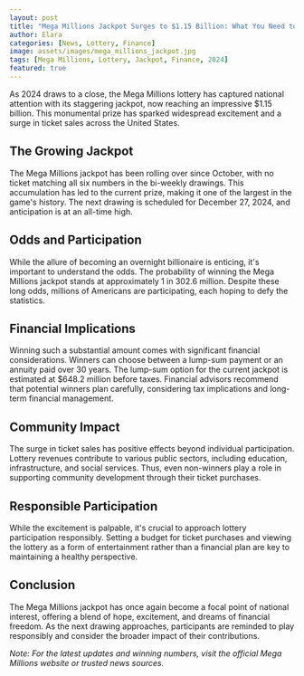 ```yaml
---
layout: post
title: "Mega Millions Jackpot Surges to $1.15 Billion: What You Need to Know"
author: Elara
categories: [News, Lottery, Finance]
image: assets/images/mega_millions_jackpot.jpg
tags: [Mega Millions, Lottery, Jackpot, Finance, 2024]
featured: true
---
```


As 2024 draws to a close, the Mega Millions lottery has captured national attention with its staggering jackpot, now reaching an impressive $1.15 billion. This monumental prize has sparked widespread excitement and a surge in ticket sales across the United States.

## The Growing Jackpot

The Mega Millions jackpot has been rolling over since October, with no ticket matching all six numbers in the bi-weekly drawings. This accumulation has led to the current prize, making it one of the largest in the game's history. The next drawing is scheduled for December 27, 2024, and anticipation is at an all-time high.

## Odds and Participation

While the allure of becoming an overnight billionaire is enticing, it's important to understand the odds. The probability of winning the Mega Millions jackpot stands at approximately 1 in 302.6 million. Despite these long odds, millions of Americans are participating, each hoping to defy the statistics.

## Financial Implications

Winning such a substantial amount comes with significant financial considerations. Winners can choose between a lump-sum payment or an annuity paid over 30 years. The lump-sum option for the current jackpot is estimated at $648.2 million before taxes. Financial advisors recommend that potential winners plan carefully, considering tax implications and long-term financial management.

## Community Impact

The surge in ticket sales has positive effects beyond individual participation. Lottery revenues contribute to various public sectors, including education, infrastructure, and social services. Thus, even non-winners play a role in supporting community development through their ticket purchases.

## Responsible Participation

While the excitement is palpable, it's crucial to approach lottery participation responsibly. Setting a budget for ticket purchases and viewing the lottery as a form of entertainment rather than a financial plan are key to maintaining a healthy perspective.

## Conclusion

The Mega Millions jackpot has once again become a focal point of national interest, offering a blend of hope, excitement, and dreams of financial freedom. As the next drawing approaches, participants are reminded to play responsibly and consider the broader impact of their contributions.

*Note: For the latest updates and winning numbers, visit the official Mega Millions website or trusted news sources.*

